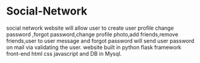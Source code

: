# Social-Network


social network website will allow user to create user profile change password ,forgot password,change profile photo,add friends,remove friends,user to user message and forgot password will send user password on mail via validating the user. website built in python flask framework front-end html css javascript and DB in Mysql.
